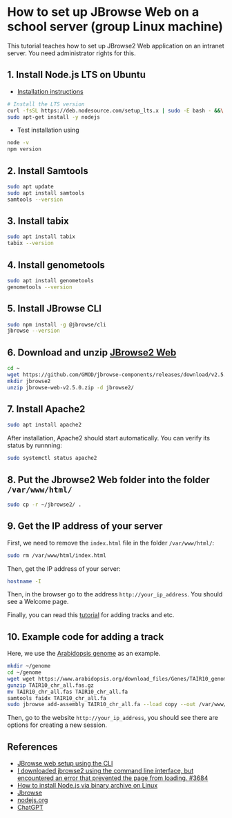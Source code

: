 # How to set up JBrowse Web on a school server (group Linux machine)

This tutorial teaches how to set up JBrowse2 Web application on an intranet server. You need administrator rights for this. 

## 1. Install Node.js LTS on Ubuntu 

* [Installation instructions](https://github.com/nodesource/distributions#debinstall)

```sh
# Install the LTS version 
curl -fsSL https://deb.nodesource.com/setup_lts.x | sudo -E bash - &&\
sudo apt-get install -y nodejs
```

* Test installation using 

```sh
node -v
npm version 
```

## 2. Install Samtools 

```sh
sudo apt update
sudo apt install samtools
samtools --version
```

## 3. Install tabix 

```sh
sudo apt install tabix
tabix --version
```

## 4. Install genometools

```sh
sudo apt install genometools
genometools --version 
```

## 5. Install JBrowse CLI 

```sh
sudo npm install -g @jbrowse/cli
jbrowse --version
```

## 6. Download and unzip [JBrowse2 Web](https://jbrowse.org/jb2/download/)

```sh
cd ~
wget https://github.com/GMOD/jbrowse-components/releases/download/v2.5.0/jbrowse-web-v2.5.0.zip
mkdir jbrowse2
unzip jbrowse-web-v2.5.0.zip -d jbrowse2/
```

## 7. Install Apache2 

```sh
sudo apt install apache2
```

After installation, Apache2 should start automatically. You can verify its status by runnning:

```sh
sudo systemctl status apache2
```

## 8. Put the Jbrowse2 Web folder into the folder `/var/www/html/`

```sh
sudo cp -r ~/jbrowse2/ . 
```

## 9. Get the IP address of your server 

First, we need to remove the `index.html` file in the folder `/var/www/html/`:

```sh
sudo rm /var/www/html/index.html
```

Then, get the IP address of your server:

```sh
hostname -I 
```

Then, in the browser go to the address `http://your_ip_address`. You should see a Welcome page. 

Finally, you can read this [tutorial](https://jbrowse.org/jb2/docs/quickstart_web/#adding-tracks) for adding tracks and etc.

## 10. Example code for adding a track 

Here, we use the [Arabidopsis genome](https://www.arabidopsis.org/download/index-auto.jsp?dir=%2Fdownload_files%2FGenes%2FTAIR10_genome_release%2FTAIR10_chromosome_files) as an example.

```sh
mkdir ~/genome
cd ~/genome
wget wget https://www.arabidopsis.org/download_files/Genes/TAIR10_genome_release/TAIR10_chromosome_files/TAIR10_chr_all.fas.gz
gunzip TAIR10_chr_all.fas.gz 
mv TAIR10_chr_all.fas TAIR10_chr_all.fa
samtools faidx TAIR10_chr_all.fa
sudo jbrowse add-assembly TAIR10_chr_all.fa --load copy --out /var/www/html/jbrowse2  
```

Then, go to the website `http://your_ip_address`, you should see there are options for creating a new session. 

## References

* [JBrowse web setup using the CLI](https://jbrowse.org/jb2/docs/quickstart_web/#upgrade-jbrowsecli-to-the-latest) 
* [I downloaded jbrowse2 using the command line interface, but encountered an error that prevented the page from loading. #3684](https://github.com/GMOD/jbrowse-components/discussions/3684) 
* [How to install Node.js via binary archive on Linux](https://github.com/nodejs/help/wiki/Installation#how-to-install-nodejs-via-binary-archive-on-linux) 
* [Jbrowse](https://jbrowse.org/jb2/) 
* [nodejs.org](https://nodejs.org/en) 
* [ChatGPT](https://chat.openai.com/) 


